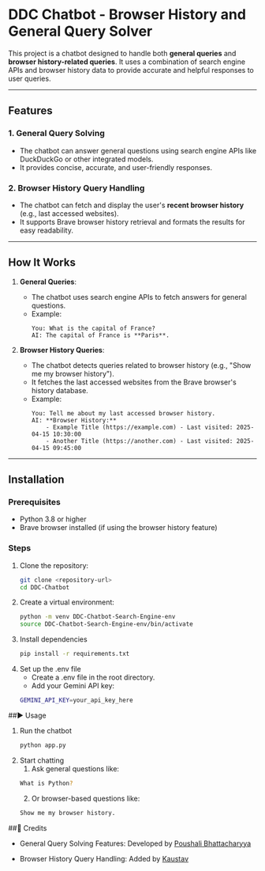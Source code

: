 # DDC Chatbot - Browser History and General Query Solver

This project is a chatbot designed to handle both **general queries** and **browser history-related queries**. It uses a combination of search engine APIs and browser history data to provide accurate and helpful responses to user queries.

---

## Features

### 1. **General Query Solving**
- The chatbot can answer general questions using search engine APIs like DuckDuckGo or other integrated models.
- It provides concise, accurate, and user-friendly responses.

### 2. **Browser History Query Handling**
- The chatbot can fetch and display the user's **recent browser history** (e.g., last accessed websites).
- It supports Brave browser history retrieval and formats the results for easy readability.

---

## How It Works

1. **General Queries**:
   - The chatbot uses search engine APIs to fetch answers for general questions.
   - Example:
     ```
     You: What is the capital of France?
     AI: The capital of France is **Paris**.
     ```

2. **Browser History Queries**:
   - The chatbot detects queries related to browser history (e.g., "Show me my browser history").
   - It fetches the last accessed websites from the Brave browser's history database.
   - Example:
     ```
     You: Tell me about my last accessed browser history.
     AI: **Browser History:**
         - Example Title (https://example.com) - Last visited: 2025-04-15 10:30:00
         - Another Title (https://another.com) - Last visited: 2025-04-15 09:45:00
     ```

---

## Installation

### Prerequisites
- Python 3.8 or higher
- Brave browser installed (if using the browser history feature)

### Steps
1. Clone the repository:
   ```bash
   git clone <repository-url>
   cd DDC-Chatbot
   ```
2. Create a virtual environment:
   ```bash
   python -m venv DDC-Chatbot-Search-Engine-env
   source DDC-Chatbot-Search-Engine-env/bin/activate
   ```
3. Install dependencies
   ```bash
   pip install -r requirements.txt
   ```
4. Set up the .env file
   - Create a .env file in the root directory.
   - Add your Gemini API key:
    ```bash
   GEMINI_API_KEY=your_api_key_here
   ```
##▶️ Usage
1. Run the chatbot
   ```bash
   python app.py

   ```
2. Start chatting
   1. Ask general questions like:
   ```bash
   What is Python?

   ```
   2. Or browser-based questions like:
   ```bash
   Show me my browser history.

   ```

##👥 Credits
* General Query Solving Features: Developed by [Poushali Bhattacharyya](https://github.com/Poushali-02)

* Browser History Query Handling: Added by [Kaustav](https://github.com/Kaustav-coder-hub)

